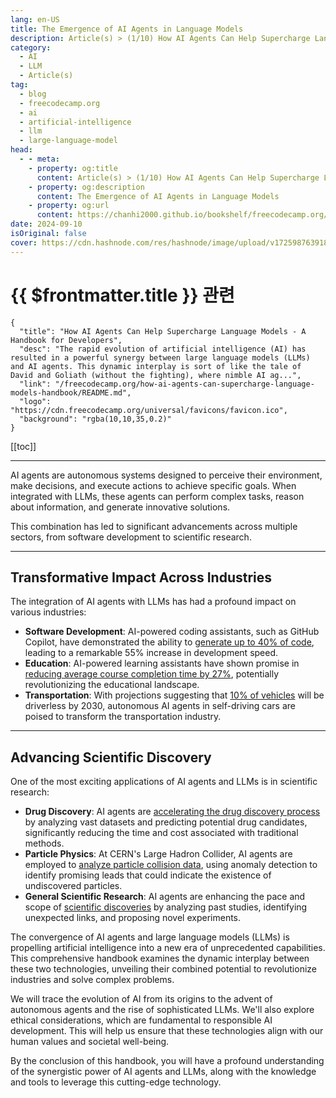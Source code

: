```yaml
---
lang: en-US
title: The Emergence of AI Agents in Language Models
description: Article(s) > (1/10) How AI Agents Can Help Supercharge Language Models - A Handbook for Developers [Full Book] 
category: 
  - AI
  - LLM
  - Article(s)
tag: 
  - blog
  - freecodecamp.org
  - ai
  - artificial-intelligence
  - llm
  - large-language-model
head:
  - - meta:
    - property: og:title
      content: Article(s) > (1/10) How AI Agents Can Help Supercharge Language Models - A Handbook for Developers [Full Book]
    - property: og:description
      content: The Emergence of AI Agents in Language Models
    - property: og:url
      content: https://chanhi2000.github.io/bookshelf/freecodecamp.org/how-ai-agents-can-supercharge-language-models-handbook/the-emergence-of-ai-agents-in-language-models.html
date: 2024-09-10
isOriginal: false
cover: https://cdn.hashnode.com/res/hashnode/image/upload/v1725987639185/f8bf1775-b3d3-415e-b864-4425484600f2.jpeg
---
```


# {{ $frontmatter.title }} 관련

```component VPCard
{
  "title": "How AI Agents Can Help Supercharge Language Models - A Handbook for Developers",
  "desc": "The rapid evolution of artificial intelligence (AI) has resulted in a powerful synergy between large language models (LLMs) and AI agents. This dynamic interplay is sort of like the tale of David and Goliath (without the fighting), where nimble AI ag...",
  "link": "/freecodecamp.org/how-ai-agents-can-supercharge-language-models-handbook/README.md",
  "logo": "https://cdn.freecodecamp.org/universal/favicons/favicon.ico",
  "background": "rgba(10,10,35,0.2)"
}
```

[[toc]]

---

<SiteInfo
  name="How AI Agents Can Help Supercharge Language Models - A Handbook for Developers"
  desc="The rapid evolution of artificial intelligence (AI) has resulted in a powerful synergy between large language models (LLMs) and AI agents. This dynamic interplay is sort of like the tale of David and Goliath (without the fighting), where nimble AI ag..."
  url="https://freecodecamp.org/news/how-ai-agents-can-supercharge-language-models-handbook/"
  logo="https://cdn.freecodecamp.org/universal/favicons/favicon.ico"
  preview="https://cdn.hashnode.com/res/hashnode/image/upload/v1725987639185/f8bf1775-b3d3-415e-b864-4425484600f2.jpeg"/>

AI agents are autonomous systems designed to perceive their environment, make decisions, and execute actions to achieve specific goals. When integrated with LLMs, these agents can perform complex tasks, reason about information, and generate innovative solutions.

This combination has led to significant advancements across multiple sectors, from software development to scientific research.

---

## Transformative Impact Across Industries

The integration of AI agents with LLMs has had a profound impact on various industries:

- **Software Development**: AI-powered coding assistants, such as GitHub Copilot, have demonstrated the ability to [<FontIcon icon="iconfont icon-github"/>generate up to 40% of code](https://github.blog/news-insights/product-news/github-copilot-x-the-ai-powered-developer-experience/), leading to a remarkable 55% increase in development speed.
- **Education**: AI-powered learning assistants have shown promise in [<FontIcon icon="fas fa-globe"/>reducing average course completion time by 27%](https://www.iu.de/news/en/generative-ai-can-accelerate-study-time-iu-research-shows/), potentially revolutionizing the educational landscape.
- **Transportation**: With projections suggesting that [<FontIcon icon="fas fa-globe"/>10% of vehicles](https://goldmansachs.com/insights/articles/partially-autonomous-cars-forecast-to-comprise-10-percent-of-new-vehicle-sales-by-2030) will be driverless by 2030, autonomous AI agents in self-driving cars are poised to transform the transportation industry.

---

## Advancing Scientific Discovery

One of the most exciting applications of AI agents and LLMs is in scientific research:

- **Drug Discovery**: AI agents are [<FontIcon icon="fas fa-globe"/>accelerating the drug discovery process](https://blogs.nvidia.com/blog/drug-discovery-bionemo-generative-ai/) by analyzing vast datasets and predicting potential drug candidates, significantly reducing the time and cost associated with traditional methods.
- **Particle Physics**: At CERN's Large Hadron Collider, AI agents are employed to [<FontIcon icon="fas fa-globe"/>analyze particle collision data](https://phys.org/news/2024-04-machine-reveal-undiscovered-particles-large.html), using anomaly detection to identify promising leads that could indicate the existence of undiscovered particles.
- **General Scientific Research**: AI agents are enhancing the pace and scope of [<FontIcon icon="fas fa-globe"/>scientific discoveries](https://developer.nvidia.com/blog/introduction-to-llm-agents/) by analyzing past studies, identifying unexpected links, and proposing novel experiments.

The convergence of AI agents and large language models (LLMs) is propelling artificial intelligence into a new era of unprecedented capabilities. This comprehensive handbook examines the dynamic interplay between these two technologies, unveiling their combined potential to revolutionize industries and solve complex problems.

We will trace the evolution of AI from its origins to the advent of autonomous agents and the rise of sophisticated LLMs. We'll also explore ethical considerations, which are fundamental to responsible AI development. This will help us ensure that these technologies align with our human values and societal well-being.

By the conclusion of this handbook, you will have a profound understanding of the synergistic power of AI agents and LLMs, along with the knowledge and tools to leverage this cutting-edge technology.

